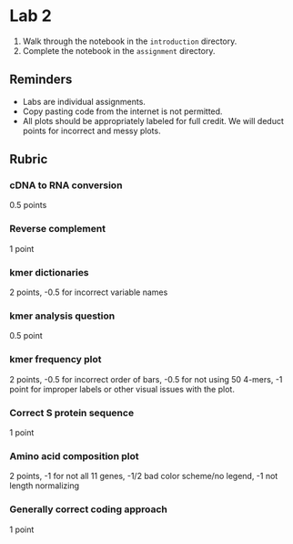 # Lab 2

1. Walk through the notebook in the `introduction` directory.
2. Complete the notebook in the `assignment` directory.

## Reminders

- Labs are individual assignments.
- Copy pasting code from the internet is not permitted.
- All plots should be appropriately labeled for full credit. We will deduct points for incorrect and messy plots.

## Rubric


### cDNA to RNA conversion

0.5 points

### Reverse complement   

1 point

### kmer dictionaries

2 points, -0.5 for incorrect variable names

### kmer analysis question

0.5 point

### kmer frequency plot

2 points, -0.5 for incorrect order of bars, -0.5 for not using 50 4-mers, -1 point for improper labels or other visual issues with the plot. 


### Correct S protein sequence

1 point

### Amino acid composition plot

2 points, -1 for not all 11 genes, -1/2 bad color scheme/no legend, -1 not length normalizing

### Generally correct coding approach

1 point
